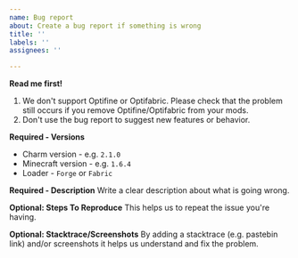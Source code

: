 ```yaml
---
name: Bug report
about: Create a bug report if something is wrong
title: ''
labels: ''
assignees: ''

---
```


**Read me first!**
1. We don't support Optifine or Optifabric. Please check that the problem still occurs if you remove Optifine/Optifabric from your mods.
2. Don't use the bug report to suggest new features or behavior.

**Required - Versions**
* Charm version - e.g. `2.1.0`
* Minecraft version - e.g. `1.6.4`
* Loader - `Forge` or `Fabric`

**Required - Description**
Write a clear description about what is going wrong.

**Optional: Steps To Reproduce**
This helps us to repeat the issue you're having.

**Optional: Stacktrace/Screenshots**
By adding a stacktrace (e.g. pastebin link) and/or screenshots it helps us understand and fix the problem.
